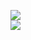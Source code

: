 <a href="https://github.com/miamarti/HorusFramework/releases/latest"><img src="http://miamarti.github.io/HorusFramework/images/btn_jar.png"></a>
<br/>
<a href="http://miamarti.github.io/HorusFramework"><img src="http://miamarti.github.io/HorusFramework/images/miamarti.github.io_t.png" weight="100%"></a>
